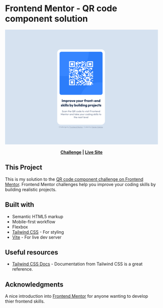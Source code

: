 # Frontend Mentor - QR code component solution

![](./images/Solution-screenshot.png)

<div align="center">
  <b>
    <a href="https://www.frontendmentor.io/challenges/qr-code-component-iux_sIO_H">Challenge</a> | <a href="https://kierenhamps.github.io/frontend-mentor-qr-code-component/">Live Site</a>
  </b>
</div>

## **This Project**

This is my solution to the [QR code component challenge on Frontend Mentor](https://www.frontendmentor.io/challenges/qr-code-component-iux_sIO_H). Frontend Mentor challenges help you improve your coding skills by building realistic projects.

## **Built with**

- Semantic HTML5 markup
- Mobile-first workflow
- Flexbox
- [Tailwind CSS](https://tailwindcss.com/) - For styling
- [Vite](https://vitejs.dev/) - For live dev server

## **Useful resources**

- [Tailwind CSS Docs](https://v1.tailwindcss.com/docs/) - Documentation from Tailwind CSS is a great reference.

## **Acknowledgments**

A nice introduction into [Frontend Mentor](https://www.frontendmentor.io) for anyone wanting to develop thier frontend skills.
